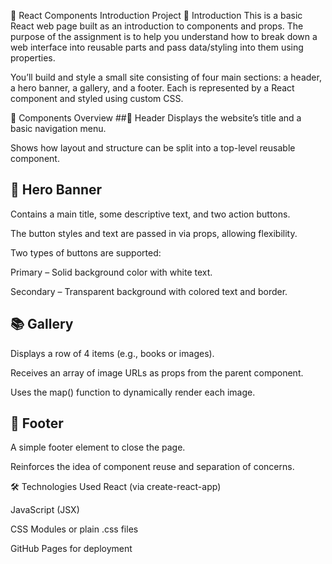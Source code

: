 📘 React Components Introduction Project
📖 Introduction
This is a basic React web page built as an introduction to components and props. The purpose of the assignment is to help you understand how to break down a web interface into reusable parts and pass data/styling into them using properties.

You’ll build and style a small site consisting of four main sections: a header, a hero banner, a gallery, and a footer. Each is represented by a React component and styled using custom CSS.

🧱 Components Overview
##🧭 Header
Displays the website’s title and a basic navigation menu.

Shows how layout and structure can be split into a top-level reusable component.

## 🎯 Hero Banner
Contains a main title, some descriptive text, and two action buttons.

The button styles and text are passed in via props, allowing flexibility.

Two types of buttons are supported:

Primary – Solid background color with white text.

Secondary – Transparent background with colored text and border.

## 📚 Gallery
Displays a row of 4 items (e.g., books or images).

Receives an array of image URLs as props from the parent component.

Uses the map() function to dynamically render each image.

## 🧾 Footer
A simple footer element to close the page.

Reinforces the idea of component reuse and separation of concerns.

🛠️ Technologies Used
React (via create-react-app)

JavaScript (JSX)

CSS Modules or plain .css files

GitHub Pages for deployment
